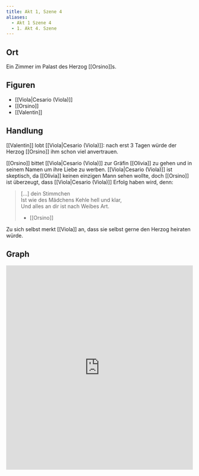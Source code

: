 ```yaml
---
title: Akt 1, Szene 4
aliases:
  - Akt 1 Szene 4
  - 1. Akt 4. Szene
---
```

## Ort
Ein Zimmer im Palast des Herzog [[Orsino]]s.

## Figuren
- [[Viola|Cesario (Viola)]]
- [[Orsino]]
- [[Valentin]]

## Handlung
[[Valentin]] lobt [[Viola|Cesario (Viola)]]: nach erst 3 Tagen würde der Herzog [[Orsino]] ihm schon viel anvertrauen.

[[Orsino]] bittet [[Viola|Cesario (Viola)]] zur Gräfin [[Olivia]] zu gehen und in seinem Namen um ihre Liebe zu werben. [[Viola|Cesario (Viola)]] ist skeptisch, da [[Olivia]] keinen einzigen Mann sehen wollte, doch [[Orsino]] ist überzeugt, dass [[Viola|Cesario (Viola)]] Erfolg haben wird, denn:

> [...] dein Stimmchen  
> Ist wie des Mädchens Kehle hell und klar,  
> Und alles an dir ist nach Weibes Art.  
> - [[Orsino]]

Zu sich selbst merkt [[Viola]] an, dass sie selbst gerne den Herzog heiraten würde.

## Graph
<iframe src="https://catchears.github.io/was-ihr-wollt-graphs/act-1/act-1-scene-4-dark" width=100% height=550 style="border: 0;"></iframe>
